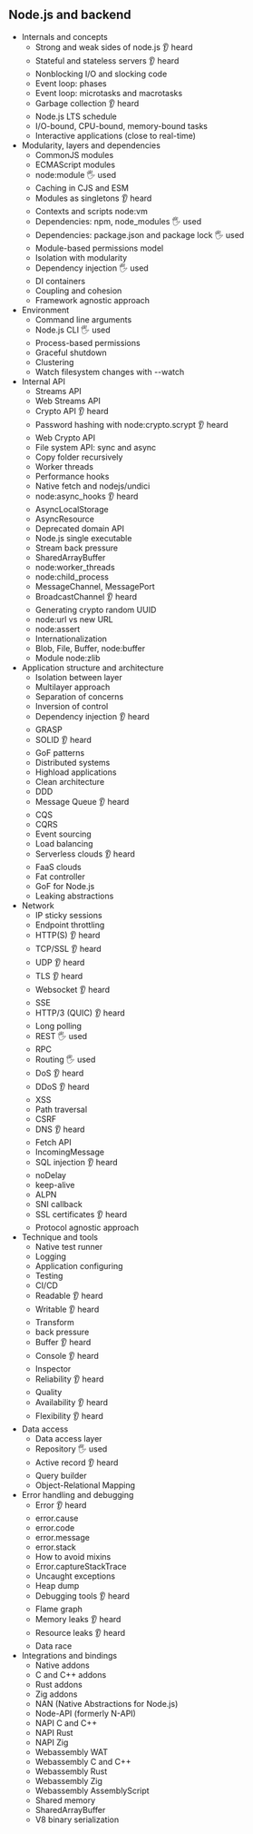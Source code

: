 ## Node.js and backend

- Internals and concepts
  - Strong and weak sides of node.js  👂 heard
  - Stateful and stateless servers  👂 heard
  - Nonblocking I/O and slocking code
  - Event loop: phases
  - Event loop: microtasks and macrotasks
  - Garbage collection  👂 heard
  - Node.js LTS schedule
  - I/O-bound, CPU-bound, memory-bound tasks
  - Interactive applications (close to real-time)
- Modularity, layers and dependencies
  - CommonJS modules
  - ECMAScript modules  
  - node:module  🖐️ used
  - Caching in CJS and ESM
  - Modules as singletons  👂 heard
  - Contexts and scripts node:vm
  - Dependencies: npm, node_modules  🖐️ used
  - Dependencies: package.json and package lock  🖐️ used
  - Module-based permissions model
  - Isolation with modularity
  - Dependency injection  🖐️ used
  - DI containers
  - Coupling and cohesion
  - Framework agnostic approach
- Environment
  - Command line arguments
  - Node.js CLI  🖐️ used
  - Process-based permissions
  - Graceful shutdown
  - Clustering
  - Watch filesystem changes with --watch
- Internal API
  - Streams API
  - Web Streams API
  - Crypto API  👂 heard
  - Password hashing with node:crypto.scrypt  👂 heard
  - Web Crypto API
  - File system API: sync and async
  - Copy folder recursively
  - Worker threads
  - Performance hooks
  - Native fetch and nodejs/undici
  - node:async_hooks  👂 heard
  - AsyncLocalStorage
  - AsyncResource
  - Deprecated domain API
  - Node.js single executable
  - Stream back pressure
  - SharedArrayBuffer
  - node:worker_threads
  - node:child_process
  - MessageChannel, MessagePort
  - BroadcastChannel  👂 heard
  - Generating crypto random UUID
  - node:url vs new URL
  - node:assert
  - Internationalization
  - Blob, File, Buffer, node:buffer
  - Module node:zlib
- Application structure and architecture
  - Isolation between layer
  - Multilayer approach
  - Separation of concerns
  - Inversion of control
  - Dependency injection  👂 heard
  - GRASP
  - SOLID  👂 heard
  - GoF patterns
  - Distributed systems
  - Highload applications
  - Clean architecture  
  - DDD
  - Message Queue  👂 heard
  - CQS
  - CQRS
  - Event sourcing
  - Load balancing
  - Serverless clouds  👂 heard
  - FaaS clouds
  - Fat controller
  - GoF for Node.js
  - Leaking abstractions
- Network
  - IP sticky sessions
  - Endpoint throttling
  - HTTP(S)  👂 heard
  - TCP/SSL  👂 heard
  - UDP  👂 heard
  - TLS  👂 heard
  - Websocket  👂 heard
  - SSE
  - HTTP/3 (QUIC)  👂 heard
  - Long polling
  - REST  🖐️ used
  - RPC  
  - Routing  🖐️ used
  - DoS  👂 heard
  - DDoS  👂 heard
  - XSS
  - Path traversal
  - CSRF
  - DNS  👂 heard
  - Fetch API
  - IncomingMessage
  - SQL injection   👂 heard
  - noDelay
  - keep-alive
  - ALPN
  - SNI callback
  - SSL certificates  👂 heard
  - Protocol agnostic approach
- Technique and tools
  - Native test runner
  - Logging
  - Application configuring
  - Testing
  - CI/CD
  - Readable  👂 heard
  - Writable  👂 heard
  - Transform
  - back pressure
  - Buffer  👂 heard
  - Console  👂 heard
  - Inspector  
  - Reliability  👂 heard
  - Quality
  - Availability  👂 heard
  - Flexibility  👂 heard
- Data access
  - Data access layer
  - Repository  🖐️ used
  - Active record  👂 heard
  - Query builder
  - Object-Relational Mapping
- Error handling and debugging
  - Error  👂 heard
  - error.cause
  - error.code
  - error.message
  - error.stack
  - How to avoid mixins
  - Error.captureStackTrace
  - Uncaught exceptions
  - Heap dump
  - Debugging tools  👂 heard
  - Flame graph
  - Memory leaks  👂 heard
  - Resource leaks  👂 heard
  - Data race
- Integrations and bindings
  - Native addons
  - C and C++ addons
  - Rust addons
  - Zig addons
  - NAN (Native Abstractions for Node.js)
  - Node-API (formerly N-API)
  - NAPI C and C++
  - NAPI Rust
  - NAPI Zig
  - Webassembly WAT
  - Webassembly C and C++
  - Webassembly Rust
  - Webassembly Zig
  - Webassembly AssemblyScript
  - Shared memory
  - SharedArrayBuffer
  - V8 binary serialization

